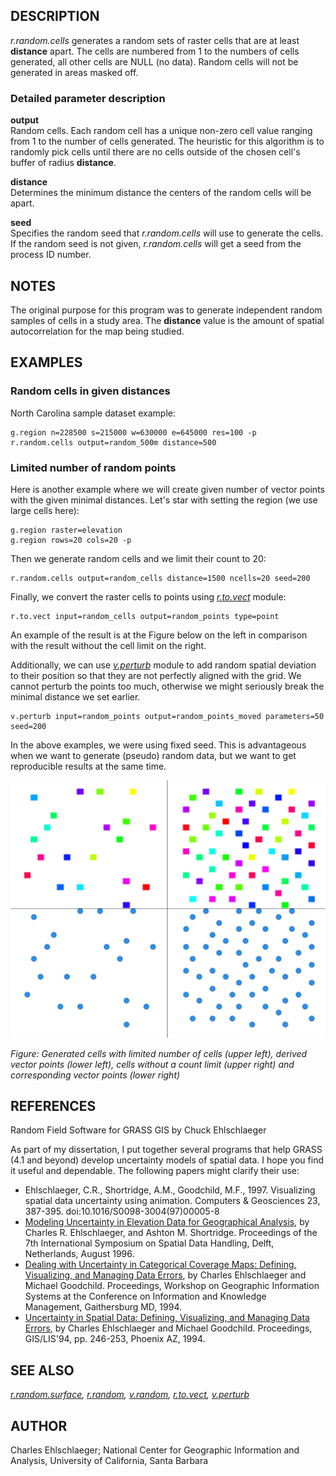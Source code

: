 ## DESCRIPTION

*r.random.cells* generates a random sets of raster cells that are at
least **distance** apart. The cells are numbered from 1 to the numbers
of cells generated, all other cells are NULL (no data). Random cells
will not be generated in areas masked off.

### Detailed parameter description

**output**  
Random cells. Each random cell has a unique non-zero cell value ranging
from 1 to the number of cells generated. The heuristic for this
algorithm is to randomly pick cells until there are no cells outside of
the chosen cell's buffer of radius **distance**.

**distance**  
Determines the minimum distance the centers of the random cells will be
apart.

**seed**  
Specifies the random seed that *r.random.cells* will use to generate the
cells. If the random seed is not given, *r.random.cells* will get a seed
from the process ID number.

## NOTES

The original purpose for this program was to generate independent random
samples of cells in a study area. The **distance** value is the amount
of spatial autocorrelation for the map being studied.

## EXAMPLES

### Random cells in given distances

North Carolina sample dataset example:

```shell
g.region n=228500 s=215000 w=630000 e=645000 res=100 -p
r.random.cells output=random_500m distance=500
```

### Limited number of random points

Here is another example where we will create given number of vector
points with the given minimal distances. Let's star with setting the
region (we use large cells here):

```shell
g.region raster=elevation
g.region rows=20 cols=20 -p
```

Then we generate random cells and we limit their count to 20:

```shell
r.random.cells output=random_cells distance=1500 ncells=20 seed=200
```

Finally, we convert the raster cells to points using
*[r.to.vect](r.to.vect.md)* module:

```shell
r.to.vect input=random_cells output=random_points type=point
```

An example of the result is at the Figure below on the left in
comparison with the result without the cell limit on the right.

Additionally, we can use *[v.perturb](v.perturb.md)* module to add
random spatial deviation to their position so that they are not
perfectly aligned with the grid. We cannot perturb the points too much,
otherwise we might seriously break the minimal distance we set earlier.

```shell
v.perturb input=random_points output=random_points_moved parameters=50 seed=200
```

In the above examples, we were using fixed seed. This is advantageous
when we want to generate (pseudo) random data, but we want to get
reproducible results at the same time.

![Cells and points filling the space](r_random_cells.png)

*Figure: Generated cells with limited number of cells (upper left),
derived vector points (lower left), cells without a count limit (upper
right) and corresponding vector points (lower right)*

## REFERENCES

Random Field Software for GRASS GIS by Chuck Ehlschlaeger

As part of my dissertation, I put together several programs that help
GRASS (4.1 and beyond) develop uncertainty models of spatial data. I
hope you find it useful and dependable. The following papers might
clarify their use:

- Ehlschlaeger, C.R., Shortridge, A.M., Goodchild, M.F., 1997.
  Visualizing spatial data uncertainty using animation. Computers &
  Geosciences 23, 387-395. doi:10.1016/S0098-3004(97)00005-8
- [Modeling Uncertainty in Elevation Data for Geographical
  Analysis](http://www.geo.hunter.cuny.edu/~chuck/paper.html), by
  Charles R. Ehlschlaeger, and Ashton M. Shortridge. Proceedings of the
  7th International Symposium on Spatial Data Handling, Delft,
  Netherlands, August 1996.
- [Dealing with Uncertainty in Categorical Coverage Maps: Defining,
  Visualizing, and Managing Data
  Errors](http://www.geo.hunter.cuny.edu/~chuck/acm/paper.html), by
  Charles Ehlschlaeger and Michael Goodchild. Proceedings, Workshop on
  Geographic Information Systems at the Conference on Information and
  Knowledge Management, Gaithersburg MD, 1994.
- [Uncertainty in Spatial Data: Defining, Visualizing, and Managing Data
  Errors](http://www.geo.hunter.cuny.edu/~chuck/gislis/gislis.html), by
  Charles Ehlschlaeger and Michael Goodchild. Proceedings, GIS/LIS'94,
  pp. 246-253, Phoenix AZ, 1994.

## SEE ALSO

*[r.random.surface](r.random.surface.md), [r.random](r.random.md),
[v.random](v.random.md), [r.to.vect](r.to.vect.md),
[v.perturb](v.perturb.md)*

## AUTHOR

Charles Ehlschlaeger; National Center for Geographic Information and
Analysis, University of California, Santa Barbara
